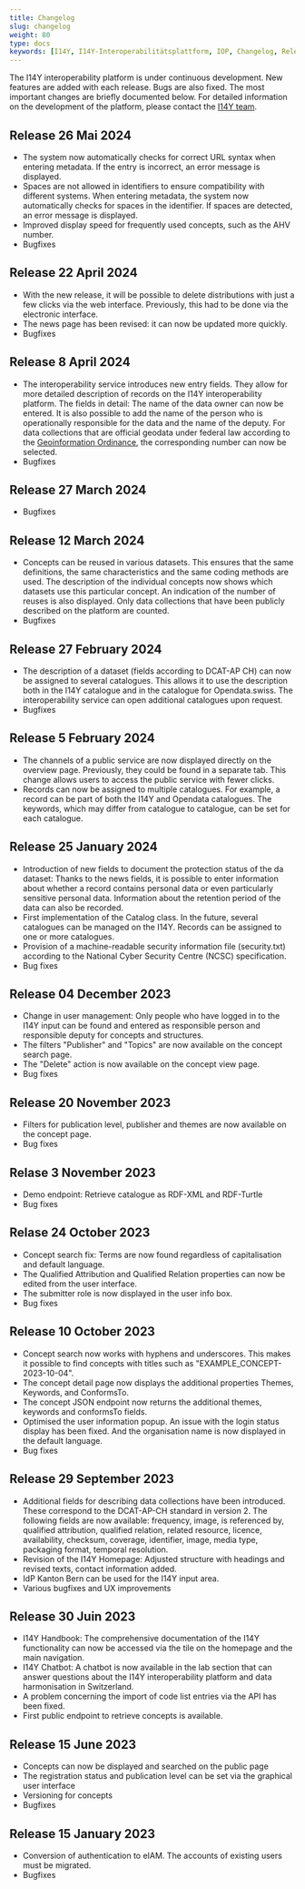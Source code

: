 ```yaml
---
title: Changelog
slug: changelog
weight: 80
type: docs
keywords: [I14Y, I14Y-Interoperabilitätsplattform, IOP, Changelog, Releases, Versionen, Software-Entwicklung]
---
```


The I14Y interoperability platform is under continuous development. New features are added with each release. Bugs are also fixed. The most important changes are briefly documented below. For detailed information on the development of the platform, please contact the [I14Y team](mailto:i14y@bfs.admin.ch). 

## Release 26 Mai 2024
- The system now automatically checks for correct URL syntax when entering metadata. If the entry is incorrect, an error message is displayed.
- Spaces are not allowed in identifiers to ensure compatibility with different systems. When entering metadata, the system now automatically checks for spaces in the identifier. If spaces are detected, an error message is displayed. 
- Improved display speed for frequently used concepts, such as the AHV number.
- Bugfixes

## Release 22 April 2024
- With the new release, it will be possible to delete distributions with just a few clicks via the web interface. Previously, this had to be done via the electronic interface. 
- The news page has been revised: it can now be updated more quickly.
- Bugfixes 

## Release 8 April 2024
- The interoperability service introduces new entry fields. They allow for more detailed description of records on the I14Y interoperability platform. The fields in detail: The name of the data owner can now be entered. It is also possible to add the name of the person who is operationally responsible for the data and the name of the deputy. For data collections that are official geodata under federal law according to the [Geoinformation Ordinance](https://www.fedlex.admin.ch/eli/cc/2008/389/de), the corresponding number can now be selected.    
- Bugfixes

## Release 27 March 2024
- Bugfixes

## Release 12 March 2024
- Concepts can be reused in various datasets. This ensures that the same definitions, the same characteristics and the same coding methods are used. The description of the individual concepts now shows which datasets use this particular concept. An indication of the number of reuses is also displayed. Only data collections that have been publicly described on the platform are counted. 
- Bugfixes

## Release 27 February 2024
- The description of a dataset (fields according to DCAT-AP CH) can now be assigned to several catalogues. This allows it to use the description both in the I14Y catalogue and in the catalogue for Opendata.swiss. The interoperability service can open additional catalogues upon request. 
- Bugfixes

## Release 5 February 2024
- The channels of a public service are now displayed directly on the overview page. Previously, they could be found in a separate tab. This change allows users to access the public service with fewer clicks. 
- Records can now be assigned to multiple catalogues. For example, a record can be part of both the I14Y and Opendata catalogues. The keywords, which may differ from catalogue to catalogue, can be set for each catalogue. 

## Release 25 January 2024
- Introduction of new fields to document the protection status of the da dataset: Thanks to the news fields, it is possible to enter information about whether a record contains personal data or even particularly sensitive personal data. Information about the retention period of the data can also be recorded.
- First implementation of the Catalog class. In the future, several catalogues can be managed on the I14Y. Records can be assigned to one or more catalogues. 
- Provision of a machine-readable security information file (security.txt) according to the National Cyber Security Centre (NCSC) specification.
- Bug fixes

## Release 04 December 2023
- Change in user management: Only people who have logged in to the I14Y input can be found and entered as responsible person and responsible deputy for concepts and structures.
- The filters "Publisher" and "Topics" are now available on the concept search page.
- The "Delete" action is now available on the concept view page.
- Bug fixes

## Release 20 November 2023
- Filters for publication level, publisher and themes are now available on the concept page.
- Bug fixes

## Relase 3 November 2023
- Demo endpoint: Retrieve catalogue as RDF-XML and RDF-Turtle
- Bug fixes

## Relase 24 October 2023
- Concept search fix: Terms are now found regardless of capitalisation and default language. 
- The Qualified Attribution and Qualified Relation properties can now be edited from the user interface.
- The submitter role is now displayed in the user info box. 
- Bug fixes

## Release 10 October 2023
- Concept search now works with hyphens and underscores. This makes it possible to find concepts with titles such as "EXAMPLE_CONCEPT-2023-10-04". 
- The concept detail page now displays the additional properties Themes, Keywords, and ConformsTo.
- The concept JSON endpoint now returns the additional themes, keywords and conformsTo fields.
- Optimised the user information popup. An issue with the login status display has been fixed. And the organisation name is now displayed in the default language. 
- Bug fixes

## Release 29 September 2023
- Additional fields for describing data collections have been introduced. These correspond to the DCAT-AP-CH standard in version 2. The following fields are now available: frequency, image, is referenced by, qualified attribution, qualified relation, related resource, licence, availability, checksum, coverage, identifier, image, media type, packaging format, temporal resolution.
- Revision of the I14Y Homepage: Adjusted structure with headings and revised texts, contact information added.
- IdP Kanton Bern can be used for the I14Y input area.
- Various bugfixes and UX improvements

## Release 30 Juin 2023
- I14Y Handbook: The comprehensive documentation of the I14Y functionality can now be accessed via the tile on the homepage and the main navigation.
- I14Y Chatbot: A chatbot is now available in the lab section that can answer questions about the I14Y interoperability platform and data harmonisation in Switzerland.
- A problem concerning the import of code list entries via the API has been fixed.
- First public endpoint to retrieve concepts is available.

## Release 15 June 2023
- Concepts can now be displayed and searched on the public page 
- The registration status and publication level can be set via the graphical user interface
- Versioning for concepts 
- Bugfixes

## Release 15 January 2023
- Conversion of authentication to eIAM. The accounts of existing users must be migrated. 
- Bugfixes
